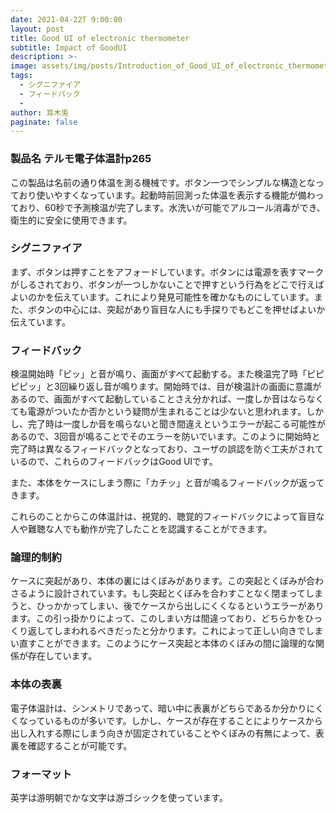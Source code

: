 ```yaml
---
date: 2021-04-22T 9:00:00
layout: post
title: Good UI of electronic thermometer
subtitle: Impact of GoodUI
description: >-
image: assets/img/posts/Introduction_of_Good_UI_of_electronic_thermometer_that_I_found/image1.jpg
tags: 
  - シグニファイア
  - フィードバック
  - 
author: 耳木兎
paginate: false
---
```


### 製品名 テルモ電子体温計p265
この製品は名前の通り体温を測る機械です。ボタン一つでシンプルな構造となっており使いやすくなっています。起動時前回測った体温を表示する機能が備わっており、60秒で予測検温が完了します。水洗いが可能でアルコール消毒ができ、衛生的に安全に使用できます。

### シグニファイア
まず、ボタンは押すことをアフォードしています。ボタンには電源を表すマークがしるされており、ボタンが一つしかないことで押すという行為をどこで行えばよいのかを伝えています。これにより発見可能性を確かなものにしています。また、ボタンの中心には、突起があり盲目な人にも手探りでもどこを押せばよいか伝えています。

### フィードバック
検温開始時「ピッ」と音が鳴り、画面がすべて起動する。また検温完了時「ピピピピッ」と3回繰り返し音が鳴ります。開始時では、目が検温計の画面に意識があるので、画面がすべて起動していることさえ分かれば、一度しか音はならなくても電源がついたか否かという疑問が生まれることは少ないと思われます。しかし、完了時は一度しか音を鳴らないと聞き間違えというエラーが起こる可能性があるので、3回音が鳴ることでそのエラーを防いでいます。このように開始時と完了時は異なるフィードバックとなっており、ユーザの誤認を防ぐ工夫がされているので、これらのフィードバックはGood
UIです。

また、本体をケースにしまう際に「カチッ」と音が鳴るフィードバックが返ってきます。

これらのことからこの体温計は、視覚的、聴覚的フィードバックによって盲目な人や難聴な人でも動作が完了したことを認識することができます。

### 論理的制約
ケースに突起があり、本体の裏にはくぼみがあります。この突起とくぼみが合わさるように設計されています。もし突起とくぼみを合わすことなく閉まってしまうと、ひっかかってしまい、後でケースから出しにくくなるというエラーがあります。この引っ掛かりによって、このしまい方は間違っており、どちらかをひっくり返してしまわれるべきだったと分かります。これによって正しい向きでしまい直すことができます。このようにケース突起と本体のくぼみの間に論理的な関係が存在しています。

### 本体の表裏
 電子体温計は、シンメトリであって、暗い中に表裏がどちらであるか分かりにくくなっているものが多いです。しかし、ケースが存在することによりケースから出し入れする際にしまう向きが固定されていることやくぼみの有無によって、表裏を確認することが可能です。

### フォーマット
 

英字は游明朝でかな文字は游ゴシックを使っています。
